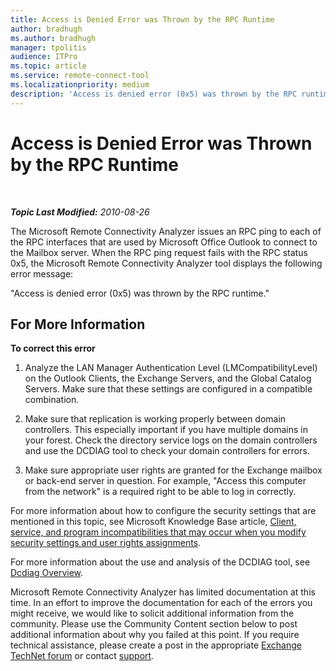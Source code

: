 ```yaml
---
title: Access is Denied Error was Thrown by the RPC Runtime
author: bradhugh
ms.author: bradhugh
manager: tpolitis
audience: ITPro 
ms.topic: article 
ms.service: remote-connect-tool
ms.localizationpriority: medium
description: 'Access is denied error (0x5) was thrown by the RPC runtime.'
---
```



# Access is Denied Error was Thrown by the RPC Runtime

</div>

<div id="mainSection">

<div id="mainBody">

<span> </span>

_**Topic Last Modified:** 2010-08-26_

The Microsoft Remote Connectivity Analyzer issues an RPC ping to each of the RPC interfaces that are used by Microsoft Office Outlook to connect to the Mailbox server. When the RPC ping request fails with the RPC status 0x5, the Microsoft Remote Connectivity Analyzer tool displays the following error message:

"Access is denied error (0x5) was thrown by the RPC runtime."

<div>

## For More Information

**To correct this error**

1.  Analyze the LAN Manager Authentication Level (LMCompatibilityLevel) on the Outlook Clients, the Exchange Servers, and the Global Catalog Servers. Make sure that these settings are configured in a compatible combination.

2.  Make sure that replication is working properly between domain controllers. This especially important if you have multiple domains in your forest. Check the directory service logs on the domain controllers and use the DCDIAG tool to check your domain controllers for errors.

3.  Make sure appropriate user rights are granted for the Exchange mailbox or back-end server in question. For example, "Access this computer from the network" is a required right to be able to log in correctly.

For more information about how to configure the security settings that are mentioned in this topic, see Microsoft Knowledge Base article, [Client, service, and program incompatibilities that may occur when you modify security settings and user rights assignments](https://go.microsoft.com/fwlink/?linkid=3052%26kbid=823659).

For more information about the use and analysis of the DCDIAG tool, see [Dcdiag Overview](https://go.microsoft.com/fwlink/?linkid=68936).

Microsoft Remote Connectivity Analyzer has limited documentation at this time. In an effort to improve the documentation for each of the errors you might receive, we would like to solicit additional information from the community. Please use the Community Content section below to post additional information about why you failed at this point. If you require technical assistance, please create a post in the appropriate [Exchange TechNet forum](https://go.microsoft.com/fwlink/?linkid=73420) or contact [support](https://go.microsoft.com/fwlink/?linkid=8158).

</div>

</div>

<span> </span>

</div>

</div>

</div>

